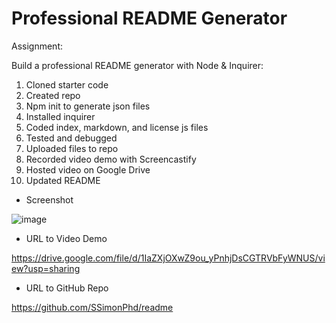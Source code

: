 # Professional README Generator

Assignment:

Build a professional README generator with Node & Inquirer:

1. Cloned starter code
1. Created repo
1. Npm init to generate json files
1. Installed inquirer
1. Coded index, markdown, and license js files
1. Tested and debugged
1. Uploaded files to repo
1. Recorded video demo with Screencastify
1. Hosted video on Google Drive
1. Updated README

- Screenshot

![image](https://user-images.githubusercontent.com/60651145/192745361-33defb06-c2f1-460e-ba51-ecc00cbf78b6.png)

- URL to Video Demo

https://drive.google.com/file/d/1IaZXjOXwZ9ou_yPnhjDsCGTRVbFyWNUS/view?usp=sharing

- URL to GitHub Repo

https://github.com/SSimonPhd/readme
